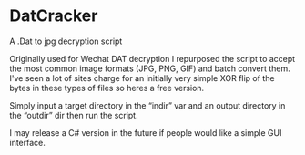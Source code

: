 # DatCracker
A .Dat to jpg decryption script

Originally used for Wechat DAT decryption I repurposed the script to accept the most common image formats (JPG, PNG, GIF) and batch convert them. I've seen a lot of sites charge for an initially very simple XOR flip of the bytes in these types of files so heres a free version.

Simply input a target directory in the “indir” var and an output directory in the “outdir” dir then run the script.

I may release a C# version in the future if people would like a simple GUI interface.
